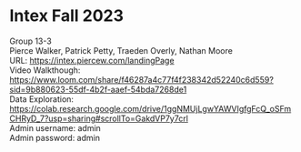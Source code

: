 # Intex Fall 2023
Group 13-3<br>
Pierce Walker, Patrick Petty, Traeden Overly, Nathan Moore<br>
URL: https://intex.piercew.com/landingPage<br>
Video Walkthough: https://www.loom.com/share/f46287a4c77f4f238342d52240c6d559?sid=9b880623-55df-4b2f-aaef-54bda7268de1<br>
Data Exploration: https://colab.research.google.com/drive/1ggNMUjLgwYAWVIgfgFcQ_oSFmCHRyD_7?usp=sharing#scrollTo=GakdVP7y7crl<br>
Admin username: admin<br>
Admin password: admin
